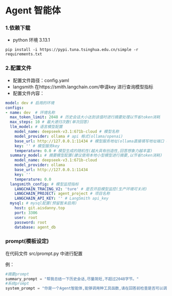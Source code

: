 # Agent 智能体


### 1.依赖下载
- python 环境 3.13.1

``` shell
pip install -i https://pypi.tuna.tsinghua.edu.cn/simple -r requirements.txt
```


### 2.配置文件
- 配置文件路径：config.yaml
- langsmith 在https://smith.langchain.com/申请key 进行查询模型指标
- 配置文件内容：
```yaml
model: dev # 启用的环境
configs:
- name: dev  # 环境名称
  max_token_limit: 2048 # 历史会话大小达到该值时进行摘要处理以节省token消耗
  max_steps: 10 # 最大递归次数(单次回答)
  llm_model: # 语言模型配置
    model_name: deepseek-v3.1:671b-cloud # 模型名称
    model_provider: ollama # api 格式(ollama/openai)
    base_url: http://127.0.0.1:11434 # 模型服务地址(ollama直接填写地址端口 openai需要详细到具体路由/v1)
    key: '' # 模型服务key
    temperature: 0.0 # 模型生成的随机性(越大具有创造性,回答想象力越丰富)
  summary_model: # 摘要模型配置(建议使用本地小型模型进行摘要,以节省token消耗)
    model_name: deepseek-v3.1:671b-cloud
    model_provider: ollama
    base_url: http://127.0.0.1:11434
    key: ''
    temperature: 0.0
  langsmith_config: # 模型监控指标
    LANGCHAIN_TRACING_V2: 'ture' # 是否开启模型监控(生产环境可关闭)
    LANGCHAIN_PROJECT: agent_project # 项目名称
    LANGCHAIN_API_KEY: '' # LangSmith api_key
  mysql: # mysql配置(预留暂未启用)
    host: git.aisdanny.top
    port: 3306
    user: root
    password: root
    database: agent_db

```

### prompt(模板设定)
在代码文件 src/prompt.py 中进行配置

例：
``` python
#摘要prompt
summary_prompt = "帮我总结一下历史会话,尽量简短,不超过2048字节。"
#系统prompt
system_prompt = "你是一个Agent智能体,能够调用种工具函数,请在回答前检查是否可以调用MCP函数。"
```